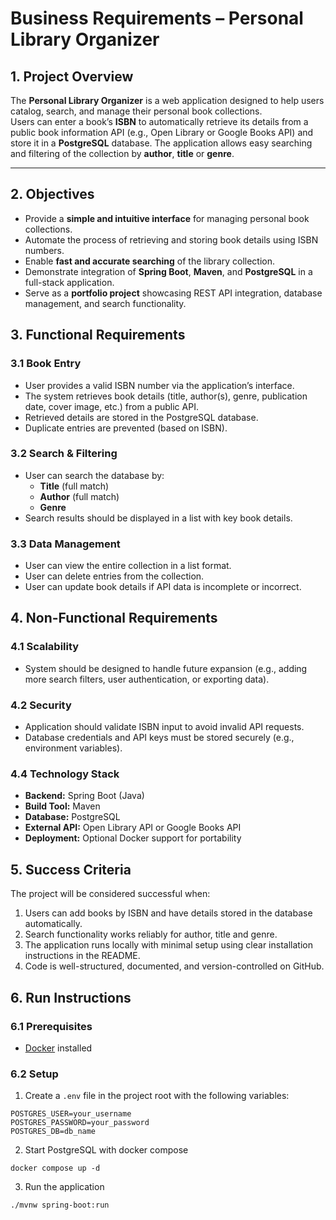 # Business Requirements – Personal Library Organizer

## 1. Project Overview
The **Personal Library Organizer** is a web application designed to help users catalog, search, and manage their personal book collections.  
Users can enter a book’s **ISBN** to automatically retrieve its details from a public book information API (e.g., Open Library or Google Books API) and store it in a **PostgreSQL** database. The application allows easy searching and filtering of the collection by **author**, **title** or **genre**.

---

## 2. Objectives
- Provide a **simple and intuitive interface** for managing personal book collections.
- Automate the process of retrieving and storing book details using ISBN numbers.
- Enable **fast and accurate searching** of the library collection.
- Demonstrate integration of **Spring Boot**, **Maven**, and **PostgreSQL** in a full-stack application.
- Serve as a **portfolio project** showcasing REST API integration, database management, and search functionality.

## 3. Functional Requirements

### 3.1 Book Entry
- User provides a valid ISBN number via the application’s interface.
- The system retrieves book details (title, author(s), genre, publication date, cover image, etc.) from a public API.
- Retrieved details are stored in the PostgreSQL database.
- Duplicate entries are prevented (based on ISBN).

### 3.2 Search & Filtering
- User can search the database by:
    - **Title** (full match)
    - **Author** (full match)
    - **Genre**
- Search results should be displayed in a list with key book details.

### 3.3 Data Management
- User can view the entire collection in a list format.
- User can delete entries from the collection.
- User can update book details if API data is incomplete or incorrect.

## 4. Non-Functional Requirements

### 4.1 Scalability
- System should be designed to handle future expansion (e.g., adding more search filters, user authentication, or exporting data).

### 4.2 Security
- Application should validate ISBN input to avoid invalid API requests.
- Database credentials and API keys must be stored securely (e.g., environment variables).

### 4.4 Technology Stack
- **Backend:** Spring Boot (Java)
- **Build Tool:** Maven
- **Database:** PostgreSQL
- **External API:** Open Library API or Google Books API
- **Deployment:** Optional Docker support for portability

## 5. Success Criteria
The project will be considered successful when:
1. Users can add books by ISBN and have details stored in the database automatically.
2. Search functionality works reliably for author, title and genre.
3. The application runs locally with minimal setup using clear installation instructions in the README.
4. Code is well-structured, documented, and version-controlled on GitHub.

## 6. Run Instructions

### 6.1 Prerequisites
- [Docker](https://docs.docker.com/get-docker/) installed

### 6.2 Setup

1. Create a `.env` file in the project root with the following variables:

  ```env
  POSTGRES_USER=your_username
  POSTGRES_PASSWORD=your_password
  POSTGRES_DB=db_name
  ```
2. Start PostgreSQL with docker compose

  ```
  docker compose up -d
  ```
3. Run the application

  ```
  ./mvnw spring-boot:run
  ```

